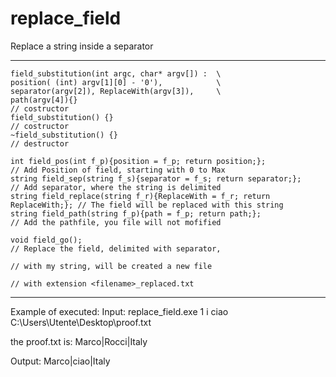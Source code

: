 replace_field
=============

Replace a string inside a separator

**********************
	field_substitution(int argc, char* argv[]) :  \
  	position( (int) argv[1][0] - '0'),            \
	separator(argv[2]), ReplaceWith(argv[3]),     \
	path(argv[4]){}                                                           // costructor
	field_substitution() {}                                                   // costructor
  	~field_substitution() {}                                                  // destructor
  
	int field_pos(int f_p){position = f_p; return position;};                 // Add Position of field, starting with 0 to Max
	string field_sep(string f_s){separator = f_s; return separator;};         // Add separator, where the string is delimited 
	string field_replace(string f_r){ReplaceWith = f_r; return ReplaceWith;}; // The field will be replaced with this string
	string field_path(string f_p){path = f_p; return path;};                  // Add the pathfile, you file will not mofified

	void field_go();                                                          // Replace the field, delimited with separator, 
	                                                                          // with my string, will be created a new file 
	                                                                          // with extension <filename>_replaced.txt

********************************************************************

Example of executed:
  Input:
    replace_field.exe 1 i ciao C:\\Users\\Utente\\Desktop\\proof.txt
  
  the proof.txt is: Marco|Rocci|Italy
  
  Output:
    Marco|ciao|Italy
    
